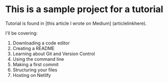 # This is a sample project for a tutorial

Tutorial is found in [this article I wrote on Medium] (articlelinkhere).

I'll be covering:

1. Downloading a code editor
2. Creating a README
3. Learning about Git and Version Control
4. Using the command line
5. Making a first commit
6. Structuring your files
7. Hosting on Netlify
